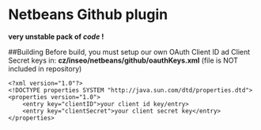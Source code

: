 # Netbeans Github plugin

**very unstable pack of *code* !**

##Building
Before build, you must setup our own OAuth Client ID ad Client Secret keys in:
**cz/inseo/netbeans/github/oauthKeys.xml** (file is NOT included in repository)
```
<?xml version="1.0"?>
<!DOCTYPE properties SYSTEM "http://java.sun.com/dtd/properties.dtd">
<properties version="1.0">
	<entry key="clientID">your client id key/entry>
	<entry key="clientSecret">your client secret key</entry>
</properties>
```